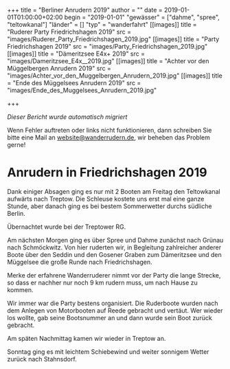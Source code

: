 +++
title = "Berliner Anrudern 2019"
author = ""
date = 2019-01-01T01:00:00+02:00
begin = "2019-01-01"
"gewässer" = ["dahme", "spree", "teltowkanal"]
"länder" = []
"typ" = "wanderfahrt"
[[images]]
title = "Ruderer Party Friedrichshagen 2019"
src = "images/Ruderer_Party_Friedrichshagen_2019.jpg"
[[images]]
title = "Party Friedrichshagen 2019"
src = "images/Party_Friedrichshagen_2019.jpg"
[[images]]
title = "Dämeritzsee E4x+ 2019"
src = "images/Dameritzsee_E4x__2019.jpg"
[[images]]
title = "Achter vor den Müggelbergen Anrudern 2019"
src = "images/Achter_vor_den_Muggelbergen_Anrudern_2019.jpg"
[[images]]
title = "Ende des Müggelsees Anrudern 2019"
src = "images/Ende_des_Muggelsees_Anrudern_2019.jpg"

+++


*Dieser Bericht wurde automatisch migriert*

Wenn Fehler auftreten oder links nicht funktionieren, dann schreiben Sie bitte eine Mail an website@wanderrudern.de, wir beheben das Problem gerne!



# Anrudern in Friedrichshagen 2019


Dank einiger Absagen ging es nur mit 2 Booten am Freitag den Teltowkanal aufwärts nach Treptow. Die Schleuse kostete uns erst mal eine ganze Stunde, aber danach ging es bei bestem Sommerwetter durchs südliche Berlin.

Übernachtet wurde bei der Treptower RG.

Am nächsten Morgen ging es über Spree und Dahme zunächst nach Grünau nach Schmöckwitz. Von hier ruderten wir, in Begleitung zahlreicher anderer Boote über den Seddin und den Gosener Graben zum Dämeritzsee und den Müggelsee die große Runde nach Friedrichshagen.

Merke der erfahrene Wanderruderer nimmt vor der Party die lange Strecke, so dass er nachher nur noch 9 km rudern muss, um nach Hause zu kommen.

Wir immer war die Party bestens organisiert. Die Ruderboote wurden nach dem Anlegen von Motorbooten auf Reede gebracht und vertäut. Wer wieder los wollte, gab seine Bootsnummer an und dann wurde sein Boot zurück gebracht.

Am späten Nachmittag kamen wir wieder in Treptow an.

Sonntag ging es mit leichtem Schiebewind und weiter sonnigem Wetter zurück nach Stahnsdorf.
